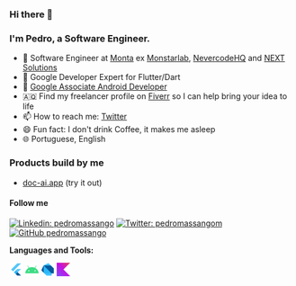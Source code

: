 ### Hi there 👋

### I'm Pedro, a Software Engineer.

- 🔭  Software Engineer at [Monta](https://monta.com) ex [Monstarlab](https://monstar-lab.com/global), [NevercodeHQ](https://github.com/NevercodeHQ) and [NEXT Solutions](https://github.com/nextbss)
- 🏅 Google Developer Expert for Flutter/Dart
- 🥇 [Google Associate Android Developer](https://www.credential.net/019829f6-f752-41e2-9f11-18adb584664a)
- 🇦🇶 Find my freelancer profile on [Fiverr](https://www.fiverr.com/pedromassango?up_rollout=true) so I can help bring your idea to life
- 📫  How to reach me: [Twitter](https://twitter.com/pedromassangom)
- 😄 Fun fact: I don't drink Coffee, it makes me asleep
- 🌐 Portuguese, English


### Products build by me

- [doc-ai.app](https//doc-ai.app) (try it out)
<!--- 📖  Currently learning: JavaScript -->

#### Follow me
[![Linkedin: pedromassango](https://img.shields.io/badge/-pedromassango-blue?style=flat-square&logo=Linkedin&logoColor=white&link=https://www.linkedin.com/in/pedromassango/)](https://www.linkedin.com/in/pedromassango/)
[![Twitter: pedromassangom](https://img.shields.io/twitter/follow/pedromassangom?style=social)](https://twitter.com/pedromassangom)
[![GitHub pedromassango](https://img.shields.io/github/followers/pedromassango?label=follow&style=social)](https://github.com/pedromassango)

**Languages and Tools:**  

<code><img height="24" src="https://raw.githubusercontent.com/github/explore/80688e429a7d4ef2fca1e82350fe8e3517d3494d/topics/flutter/flutter.png"></code>
<code><img height="24" src="https://raw.githubusercontent.com/github/explore/80688e429a7d4ef2fca1e82350fe8e3517d3494d/topics/android/android.png"></code>
<code><img height="24" src="https://raw.githubusercontent.com/github/explore/80688e429a7d4ef2fca1e82350fe8e3517d3494d/topics/dart/dart.png"></code>
<code><img height="24" src="https://raw.githubusercontent.com/github/explore/80688e429a7d4ef2fca1e82350fe8e3517d3494d/topics/kotlin/kotlin.png"></code>
